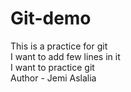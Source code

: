 # Git-demo

This is a practice for git
<br>
I want to add few lines in it
<br>
I want to practice git
<br>
Author - Jemi Aslalia


